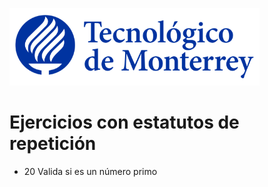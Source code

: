 ![Tec de Monterrey](images/logotecmty.png)
# Ejercicios con estatutos de repetición

- 20 Valida si es un número primo